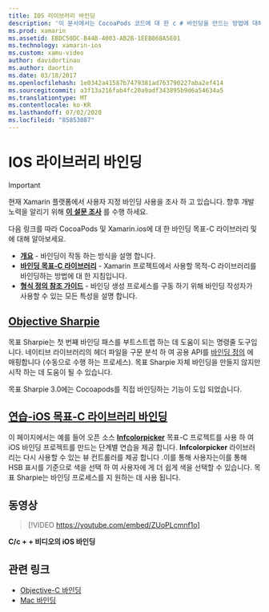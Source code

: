 ```yaml
---
title: IOS 라이브러리 바인딩
description: '이 문서에서는 CocoaPods 코드에 대 한 c # 바인딩을 만드는 방법에 대해 설명 하 고 Xamarin.ios 응용 프로그램에서 네이티브 라이브러리 및를 사용할 수 있도록 합니다.'
ms.prod: xamarin
ms.assetid: EBDC50DC-B44B-4003-AB2B-1EEB868A5E01
ms.technology: xamarin-ios
ms.custom: xamu-video
author: davidortinau
ms.author: daortin
ms.date: 03/18/2017
ms.openlocfilehash: 1e0342a41587b7479381ad763790227aba2ef414
ms.sourcegitcommit: a3f13a216fab4fc20a9adf343895b9d6a54634a5
ms.translationtype: MT
ms.contentlocale: ko-KR
ms.lasthandoff: 07/02/2020
ms.locfileid: "85853087"
---
```

# <a name="binding-ios-libraries"></a>IOS 라이브러리 바인딩

> [!IMPORTANT]
> 현재 Xamarin 플랫폼에서 사용자 지정 바인딩 사용을 조사 하 고 있습니다. 향후 개발 노력을 알리기 위해 [**이 설문 조사**](https://www.surveymonkey.com/r/KKBHNLT) 를 수행 하세요.

다음 링크를 따라 CocoaPods 및 Xamarin.ios에 대 한 바인딩 목표-C 라이브러리 및에 대해 알아보세요.

- [**개요**](~/cross-platform/macios/binding/overview.md) -
   바인딩이 작동 하는 방식을 설명 합니다.
- [**바인딩 목표-C 라이브러리**](~/cross-platform/macios/binding/objective-c-libraries.md) -
   Xamarin 프로젝트에서 사용할 목적-C 라이브러리를 바인딩하는 방법에 대 한 지침입니다.
- [**형식 정의 참조 가이드**](~/cross-platform/macios/binding/binding-types-reference.md) -
   바인딩 생성 프로세스를 구동 하기 위해 바인딩 작성자가 사용할 수 있는 모든 특성을 설명 합니다.

## <a name="objective-sharpie"></a>[Objective Sharpie](~/cross-platform/macios/binding/objective-sharpie/index.md)

목표 Sharpie는 첫 번째 바인딩 패스를 부트스트랩 하는 데 도움이 되는 명령줄 도구입니다.
네이티브 라이브러리의 헤더 파일을 구문 분석 하 여 공용 API를 [바인딩 정의](~/cross-platform/macios/binding/objective-c-libraries.md) 에 매핑합니다 (수동으로 수행 하는 프로세스). 목표 Sharpie 자체 바인딩을 만들지 않지만 시작 하는 데 도움이 될 수 있습니다.

목표 Sharpie 3.0에는 Cocoapods를 직접 바인딩하는 기능이 도입 되었습니다.

## <a name="walkthrough---binding-an-ios-objective-c-library"></a>[연습-iOS 목표-C 라이브러리 바인딩](walkthrough.md)

이 페이지에서는 예를 들어 오픈 소스 [**Infcolorpicker**](https://github.com/InfinitApps/InfColorPicker) 목표-C 프로젝트를 사용 하 여 iOS 바인딩 프로젝트를 만드는 단계별 연습을 제공 합니다. **Infcolorpicker** 라이브러리는 다시 사용할 수 있는 뷰 컨트롤러를 제공 합니다 .이를 통해 사용자는이를 통해 HSB 표시를 기준으로 색을 선택 하 여 사용자에 게 더 쉽게 색을 선택할 수 있습니다.
목표 Sharpie는 바인딩 프로세스를 지 원하는 데 사용 됩니다.

## <a name="video"></a>동영상

> [!VIDEO https://youtube.com/embed/ZUoPLcmnf1o]

**C/c + + 비디오의 iOS 바인딩**

## <a name="related-links"></a>관련 링크

- [Objective-C 바인딩](~/cross-platform/macios/binding/index.md)
- [Mac 바인딩](~/mac/platform/binding.md)
